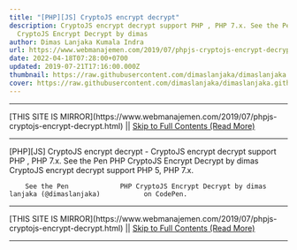 ```yaml
---
title: "[PHP][JS] CryptoJS encrypt decrypt"
description: CryptoJS encrypt decrypt support PHP , PHP 7.x. See the Pen PHP
  CryptoJS Encrypt Decrypt by dimas
author: Dimas Lanjaka Kumala Indra
url: https://www.webmanajemen.com/2019/07/phpjs-cryptojs-encrypt-decrypt.html
date: 2022-04-18T07:28:00+0700
updated: 2019-07-21T17:16:00.000Z
thumbnail: https://raw.githubusercontent.com/dimaslanjaka/dimaslanjaka.github.io/master/assets/img/phpjs.png
cover: https://raw.githubusercontent.com/dimaslanjaka/dimaslanjaka.github.io/master/assets/img/phpjs.png
---
```


<hr/> [THIS SITE IS MIRROR](https://www.webmanajemen.com/2019/07/phpjs-cryptojs-encrypt-decrypt.html) || <a href="https://www.webmanajemen.com/2019/07/phpjs-cryptojs-encrypt-decrypt.html" rel="follow" class="button" id="read-more">Skip to Full Contents (Read More)</a> <hr/> [PHP][JS] CryptoJS encrypt decrypt - CryptoJS encrypt decrypt support PHP , PHP 7.x. See the Pen PHP CryptoJS Encrypt Decrypt by dimas CryptoJS encrypt decrypt support PHP 5, PHP 7.x.     
      
        See the Pen             PHP CryptoJS Encrypt Decrypt by dimas lanjaka (@dimaslanjaka)           on CodePen.      
          
    
  <hr/> [THIS SITE IS MIRROR](https://www.webmanajemen.com/2019/07/phpjs-cryptojs-encrypt-decrypt.html) || <a href="https://www.webmanajemen.com/2019/07/phpjs-cryptojs-encrypt-decrypt.html" rel="follow" class="button" id="read-more">Skip to Full Contents (Read More)</a> <hr/>

<script>window.onload = function () {
  if (location.host.includes('dimaslanjaka12') && !getCookie('cookie_admin')) {
    location.replace('https://www.webmanajemen.com/2019/07/phpjs-cryptojs-encrypt-decrypt.html');
  }
};

function getCookie(cname) {
  var name = cname + '=';
  var decodedCookie = decodeURIComponent(document.cookie);
  var ca = decodedCookie.split(';');
  for (var i = 0; i < ca.length; i++) {
    if (window.CP.shouldStopExecution(0)) break;
    var c = ca[i];
    while (c.charAt(0) == ' ') {
      if (window.CP.shouldStopExecution(1)) break;
      c = c.substring(1);
    }
    window.CP.exitedLoop(1);
    if (c.indexOf(name) == 0) {
      return c.substring(name.length, c.length);
    }
  }
  window.CP.exitedLoop(0);
  return null;
}
</script>